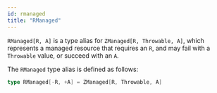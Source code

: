 ```yaml
---
id: rmanaged
title: "RManaged"
---
```


`RManaged[R, A]` is a type alias for `ZManaged[R, Throwable, A]`, which represents a managed resource that requires an `R`, and may fail with a `Throwable` value, or succeed with an `A`.


The `RManaged` type alias is defined as follows:

```scala
type RManaged[-R, +A] = ZManaged[R, Throwable, A]
```
